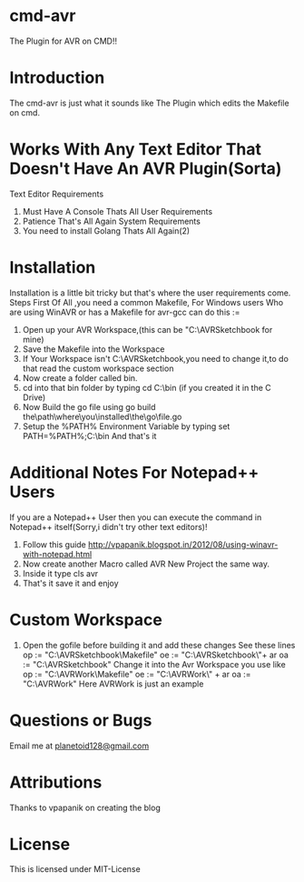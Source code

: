 # cmd-avr
The Plugin for AVR on CMD!!
# Introduction
The cmd-avr is just what it sounds like The Plugin which edits the Makefile on cmd.
# Works With Any Text Editor That Doesn't Have An AVR Plugin(Sorta)
Text Editor Requirements
1. Must Have A Console
Thats All
User Requirements
1. Patience
That's All Again
System Requirements
1. You need to install Golang
Thats All Again(2)
# Installation
Installation is a little bit tricky but that's where the user requirements come.
Steps
First Of All ,you need a common Makefile, For Windows users Who are using WinAVR or has a Makefile for avr-gcc can do this := 
1. Open up your AVR Workspace,(this can be "C:\AVRSketchbook for mine)
2. Save the Makefile into the Workspace
3. If Your Workspace isn't C:\AVRSketchbook,you need to change it,to do that read the custom workspace section
4. Now create a folder called bin.
5. cd into that bin folder by typing cd C:\bin (if you created it in the C Drive)
6. Now Build the go file using go build the\path\where\you\installed\the\go\file.go
7. Setup the %PATH% Environment Variable by typing 
   set PATH=%PATH%;C:\bin
And that's it 

# Additional Notes For Notepad++ Users
If you are a Notepad++ User then you can execute the command in Notepad++ itself(Sorry,i didn't try other text editors)!
1. Follow this guide http://vpapanik.blogspot.in/2012/08/using-winavr-with-notepad.html
2. Now create another Macro called AVR New Project the same way.
3. Inside it type
cls
avr
4. That's it save it and enjoy

# Custom Workspace
1. Open the gofile before building it and add these changes
See these lines
op := "C:\\AVRSketchbook\\Makefile"
oe := "C:\\AVRSketchbook\\"+ ar
oa := "C:\\AVRSketchbook"
Change it into the Avr Workspace you use like
op := "C:\\AVRWork\\Makefile"
oe := "C:\\AVRWork\\" + ar 
oa := "C:\\AVRWork"
Here AVRWork is just an example
# Questions or Bugs
Email me at planetoid128@gmail.com
# Attributions
Thanks to vpapanik on creating the blog
# License
This is licensed under MIT-License
